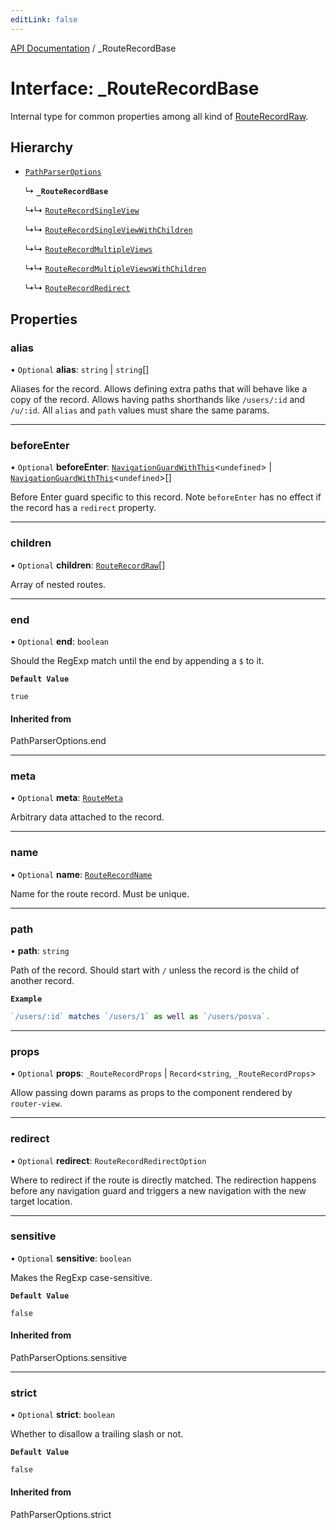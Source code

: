 ```yaml
---
editLink: false
---
```


[API Documentation](../index.md) / \_RouteRecordBase

# Interface: \_RouteRecordBase

Internal type for common properties among all kind of [RouteRecordRaw](../index.md#RouteRecordRaw).

## Hierarchy

- [`PathParserOptions`](../index.md#PathParserOptions)

  ↳ **`_RouteRecordBase`**

  ↳↳ [`RouteRecordSingleView`](RouteRecordSingleView.md)

  ↳↳ [`RouteRecordSingleViewWithChildren`](RouteRecordSingleViewWithChildren.md)

  ↳↳ [`RouteRecordMultipleViews`](RouteRecordMultipleViews.md)

  ↳↳ [`RouteRecordMultipleViewsWithChildren`](RouteRecordMultipleViewsWithChildren.md)

  ↳↳ [`RouteRecordRedirect`](RouteRecordRedirect.md)

## Properties

### alias

• `Optional` **alias**: `string` \| `string`[]

Aliases for the record. Allows defining extra paths that will behave like a
copy of the record. Allows having paths shorthands like `/users/:id` and
`/u/:id`. All `alias` and `path` values must share the same params.

___

### beforeEnter

• `Optional` **beforeEnter**: [`NavigationGuardWithThis`](NavigationGuardWithThis.md)\<`undefined`\> \| [`NavigationGuardWithThis`](NavigationGuardWithThis.md)\<`undefined`\>[]

Before Enter guard specific to this record. Note `beforeEnter` has no
effect if the record has a `redirect` property.

___

### children

• `Optional` **children**: [`RouteRecordRaw`](../index.md#RouteRecordRaw)[]

Array of nested routes.

___

### end

• `Optional` **end**: `boolean`

Should the RegExp match until the end by appending a `$` to it.

**`Default Value`**

`true`

#### Inherited from

PathParserOptions.end

___

### meta

• `Optional` **meta**: [`RouteMeta`](RouteMeta.md)

Arbitrary data attached to the record.

___

### name

• `Optional` **name**: [`RouteRecordName`](../index.md#RouteRecordName)

Name for the route record. Must be unique.

___

### path

• **path**: `string`

Path of the record. Should start with `/` unless the record is the child of
another record.

**`Example`**

```ts
`/users/:id` matches `/users/1` as well as `/users/posva`.
```

___

### props

• `Optional` **props**: `_RouteRecordProps` \| `Record`\<`string`, `_RouteRecordProps`\>

Allow passing down params as props to the component rendered by `router-view`.

___

### redirect

• `Optional` **redirect**: `RouteRecordRedirectOption`

Where to redirect if the route is directly matched. The redirection happens
before any navigation guard and triggers a new navigation with the new
target location.

___

### sensitive

• `Optional` **sensitive**: `boolean`

Makes the RegExp case-sensitive.

**`Default Value`**

`false`

#### Inherited from

PathParserOptions.sensitive

___

### strict

• `Optional` **strict**: `boolean`

Whether to disallow a trailing slash or not.

**`Default Value`**

`false`

#### Inherited from

PathParserOptions.strict
